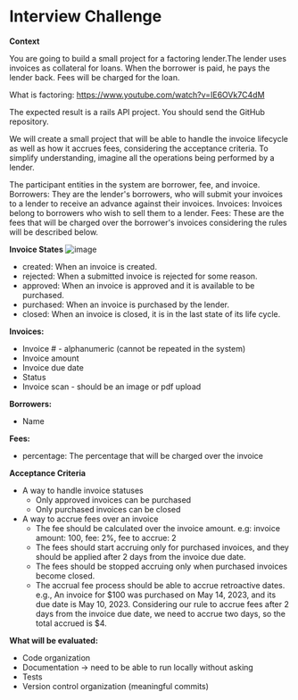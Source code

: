 # Interview Challenge

**Context**

You are going to build a small project for a factoring lender.The lender uses invoices as collateral for loans.
When the borrower is paid, he pays the lender back. Fees will be charged for the loan.

What is factoring:
https://www.youtube.com/watch?v=IE6OVk7C4dM

The expected result is a rails API project. You should send the GitHub repository.

We will create a small project that will be able to handle the invoice lifecycle as well as how it accrues fees, considering the acceptance criteria. To simplify understanding, imagine all the operations being performed by a lender.

The participant entities in the system are borrower, fee, and invoice.
Borrowers: They are the lender's borrowers, who will submit your invoices to a lender to receive an advance against their invoices.
Invoices: Invoices belong to borrowers who wish to sell them to a lender.
Fees: These are the fees that will be charged over the borrower's invoices considering the rules will be described below.

**Invoice States**
![image](https://user-images.githubusercontent.com/18500/234919346-18d17f2c-c85a-4256-8c00-83d6433847e7.png)

- created: When an invoice is created.
- rejected: When a submitted invoice is rejected for some reason.
- approved: When an invoice is approved and it is available to be purchased.
- purchased: When an invoice is purchased by the lender.
- closed: When an invoice is closed, it is in the last state of its life cycle.


**Invoices:**
- Invoice # - alphanumeric (cannot be repeated in the system)
- Invoice amount
- Invoice due date
- Status
- Invoice scan - should be an image or pdf upload

**Borrowers:**
- Name

**Fees:**
- percentage: The percentage that will be charged over the invoice

**Acceptance Criteria**
- A way to handle invoice statuses
	- Only approved invoices can be purchased
	- Only purchased invoices can be closed
- A way to accrue fees over an invoice
	- The fee should be calculated over the invoice amount. e.g: invoice amount: 100, fee: 2%, fee to accrue: 2
	- The fees should start accruing only for purchased invoices, and they should be applied after 2 days from the invoice due date.
	- The fees should be stopped accruing only when purchased invoices become closed.
	- The accrual fee process should be able to accrue retroactive dates.
	  e.g., 
	  An invoice for $100 was purchased on May 14, 2023, and its due date is May 10, 2023. Considering our rule to accrue fees after 2 days from the invoice due date, we need to accrue two days, so the total accrued is $4.

 
 
**What will be evaluated:**
* Code organization
* Documentation → need to be able to run locally without asking
* Tests
* Version control organization (meaningful commits)
